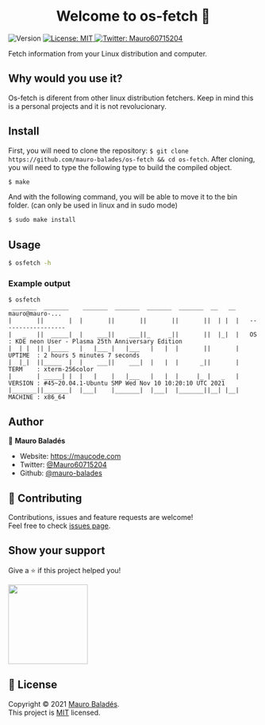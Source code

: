 <h1 align="center">Welcome to os-fetch 👋</h1>
<p>
  <img alt="Version" src="https://img.shields.io/badge/version-1.0.0-blue.svg?cacheSeconds=2592000" />
  <a href="https://github.com/mauro-balades/os-fetch/blob/master/LICENSE" target="_blank">
    <img alt="License: MIT" src="https://img.shields.io/badge/License-MIT-yellow.svg" />
  </a>
  <a href="https://twitter.com/Mauro60715204" target="_blank">
    <img alt="Twitter: Mauro60715204" src="https://img.shields.io/twitter/follow/Mauro60715204.svg?style=social" />
  </a>
</p>

Fetch information from your Linux distribution and computer.

## Why would you use it?

Os-fetch is diferent from other linux distribution fetchers. Keep in mind this is a personal projects and it is not revolucionary.

## Install

First, you will need to clone the repository: `$ git clone https://github.com/mauro-balades/os-fetch && cd os-fetch`. After cloning, you will need to type the following type to build the compiled object.

```sh
$ make
```

And with the following command, you will be able to move it to the bin folder. (can only be used in linux and in sudo mode)

```sh
$ sudo make install
```

## Usage

```sh
$ osfetch -h
```

### Example output

```
$ osfetch
 _______  _______    _______  _______  _______  _______  __   __    mauro@mauro-...
|       ||       |  |       ||       ||       ||       ||  | |  |   ------------------
|   _   ||  _____|  |    ___||    ___||_     _||       ||  |_|  |   OS      : KDE neon User - Plasma 25th Anniversary Edition
|  | |  || |_____   |   |___ |   |___   |   |  |       ||       |   UPTIME  : 2 hours 5 minutes 7 seconds 
|  |_|  ||_____  |  |    ___||    ___|  |   |  |      _||       |   TERM    : xterm-256color
|       | _____| |  |   |    |   |___   |   |  |     |_ |   _   |   VERSION : #45~20.04.1-Ubuntu SMP Wed Nov 10 10:20:10 UTC 2021
|_______||_______|  |___|    |_______|  |___|  |_______||__| |__|   MACHINE : x86_64
```

## Author

👤 **Mauro Baladés**

* Website: https://maucode.com
* Twitter: [@Mauro60715204](https://twitter.com/Mauro60715204)
* Github: [@mauro-balades](https://github.com/mauro-balades)

## 🤝 Contributing

Contributions, issues and feature requests are welcome!<br />Feel free to check [issues page](https://github.com/mauro-balades/os-fetch/issues).

## Show your support

Give a ⭐️ if this project helped you!

<a href="https://www.patreon.com/maurobalades">
  <img src="https://c5.patreon.com/external/logo/become_a_patron_button@2x.png" width="160">
</a>

## 📝 License

Copyright © 2021 [Mauro Baladés](https://github.com/mauro-balades).<br />
This project is [MIT](https://github.com/mauro-balades/os-fetch/blob/master/LICENSE) licensed.
